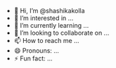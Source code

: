 - 👋 Hi, I’m @shashikakolla
- 👀 I’m interested in ...
- 🌱 I’m currently learning ...
- 💞️ I’m looking to collaborate on ...
- 📫 How to reach me ...
- 😄 Pronouns: ...
- ⚡ Fun fact: ...

<!---
shashikakolla/shashikakolla is a ✨ special ✨ repository because its `README.md` (this file) appears on your GitHub profile.
You can click the Preview link to take a look at your changes.
--->
